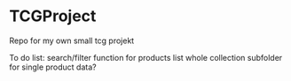 # TCGProject
Repo for my own small tcg projekt

To do list:
search/filter function for products
list whole collection
subfolder for single product data?